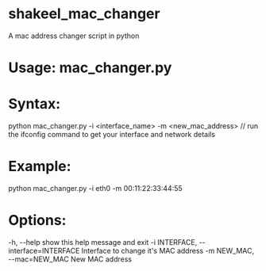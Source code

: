 # shakeel_mac_changer
A mac address changer script in python

# Usage: mac_changer.py

# Syntax:
  python mac_changer.py -i <interface_name> -m <new_mac_address>
  // run the ifconfig command to get your interface and network details
  
# Example:
  python mac_changer.py -i eth0 -m 00:11:22:33:44:55

# Options:
  -h, --help            show this help message and exit 
  -i INTERFACE, --interface=INTERFACE
                        Interface to change it's MAC address
  -m NEW_MAC, --mac=NEW_MAC
                        New MAC address
  
